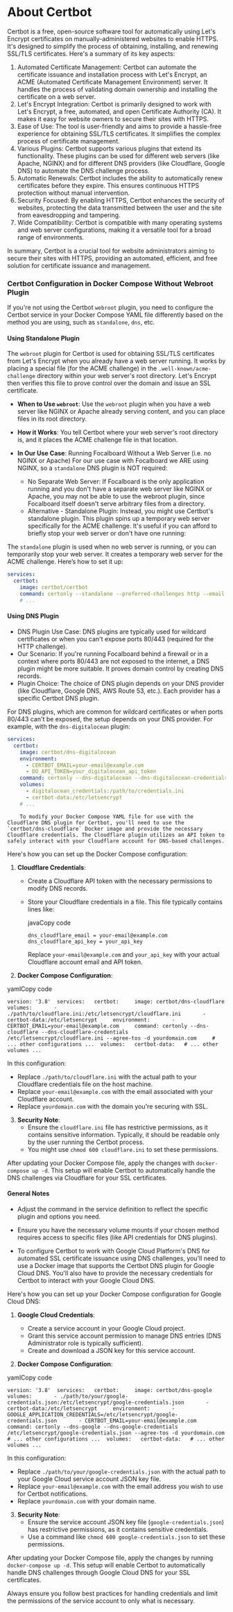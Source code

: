 # About Certbot
Certbot is a free, open-source software tool for automatically using Let's Encrypt certificates on manually-administered websites to enable HTTPS. It's designed to simplify the process of obtaining, installing, and renewing SSL/TLS certificates. Here's a summary of its key aspects:

1. Automated Certificate Management: Certbot can automate the certificate issuance and installation process with Let's Encrypt, an ACME (Automated Certificate Management Environment) server. It handles the process of validating domain ownership and installing the certificate on a web server.
1. Let's Encrypt Integration: Certbot is primarily designed to work with Let's Encrypt, a free, automated, and open Certificate Authority (CA). It makes it easy for website owners to secure their sites with HTTPS.
1. Ease of Use: The tool is user-friendly and aims to provide a hassle-free experience for obtaining SSL/TLS certificates. It simplifies the complex process of certificate management.
1. Various Plugins: Certbot supports various plugins that extend its functionality. These plugins can be used for different web servers (like Apache, NGINX) and for different DNS providers (like Cloudflare, Google DNS) to automate the DNS challenge process.
1. Automatic Renewals: Certbot includes the ability to automatically renew certificates before they expire. This ensures continuous HTTPS protection without manual intervention.
1. Security Focused: By enabling HTTPS, Certbot enhances the security of websites, protecting the data transmitted between the user and the site from eavesdropping and tampering.
1. Wide Compatibility: Certbot is compatible with many operating systems and web server configurations, making it a versatile tool for a broad range of environments.

In summary, Certbot is a crucial tool for website administrators aiming to secure their sites with HTTPS, providing an automated, efficient, and free solution for certificate issuance and management.

### Certbot Configuration in Docker Compose Without Webroot Plugin

If you're not using the Certbot `webroot` plugin, you need to configure the Certbot service in your Docker Compose YAML file differently based on the method you are using, such as `standalone`, `dns`, etc.

#### Using Standalone Plugin

The `webroot` plugin for Certbot is used for obtaining SSL/TLS certificates from Let's Encrypt when you already have a web server running. It works by placing a special file (for the ACME challenge) in the `.well-known/acme-challenge` directory within your web server's root directory. Let's Encrypt then verifies this file to prove control over the domain and issue an SSL certificate.

- __When to Use `webroot`__: Use the `webroot` plugin when you have a web server like NGINX or Apache already serving content, and you can place files in its root directory.

- __How it Works__: You tell Certbot where your web server's root directory is, and it places the ACME challenge file in that location.

- __In Our Use Case__: Running Focalboard Without a Web Server (i.e. no NGINX or Apache)
For our use case with Focalboard we ARE using NGINX, so a `standalone` DNS plugin is NOT required:
  - No Separate Web Server: If Focalboard is the only application running and you don't have a separate web server like NGINX or Apache, you may not be able to use the webroot plugin, since Focalboard itself doesn't serve arbitrary files from a directory.
  - Alternative - Standalone Plugin: Instead, you might use Certbot's standalone plugin. This plugin spins up a temporary web server specifically for the ACME challenge. It's useful if you can afford to briefly stop your web server or don't have one running:

The `standalone` plugin is used when no web server is running, or you can temporarily stop your web server. It creates a temporary web server for the ACME challenge. Here’s how to set it up:

```yaml
services:
  certbot:
    image: certbot/certbot
    command: certonly --standalone --preferred-challenges http --email your-email@example.com --agree-tos --no-eff-email -d yourdomain.com
    # ...
```

#### Using DNS Plugin
- DNS Plugin Use Case: DNS plugins are typically used for wildcard certificates or when you can't expose ports 80/443 (required for the HTTP challenge).
- Our Scenario: If you're running Focalboard behind a firewall or in a context where ports 80/443 are not exposed to the internet, a DNS plugin might be more suitable. It proves domain control by creating DNS records.
- Plugin Choice: The choice of DNS plugin depends on your DNS provider (like Cloudflare, Google DNS, AWS Route 53, etc.). Each provider has a specific Certbot DNS plugin.

For DNS plugins, which are common for wildcard certificates or when ports 80/443 can't be exposed, the setup depends on your DNS provider. For example, with the `dns-digitalocean` plugin:

```yaml
services:
  certbot:
    image: certbot/dns-digitalocean
    environment:
      - CERTBOT_EMAIL=your-email@example.com
      - DO_API_TOKEN=your_digitalocean_api_token
    command: certonly --dns-digitalocean --dns-digitalocean-credentials /path/to/credentials.ini --agree-tos -d yourdomain.com
    volumes:
      - digitalocean_credentials:/path/to/credentials.ini
      - certbot-data:/etc/letsencrypt
    # ...
```

        To modify your Docker Compose YAML file for use with the Cloudflare DNS plugin for Certbot, you'll need to use the `certbot/dns-cloudflare` Docker image and provide the necessary Cloudflare credentials. The Cloudflare plugin utilizes an API token to safely interact with your Cloudflare account for DNS-based challenges.

Here's how you can set up the Docker Compose configuration:

1.  **Cloudflare Credentials**:
    
    *   Create a Cloudflare API token with the necessary permissions to modify DNS records.
    *   Store your Cloudflare credentials in a file. This file typically contains lines like:
        
        javaCopy code
        
        `dns_cloudflare_email = your-email@example.com dns_cloudflare_api_key = your_api_key`
        
        Replace `your-email@example.com` and `your_api_key` with your actual Cloudflare account email and API token.
2.  **Docker Compose Configuration**:
    

yamlCopy code

`version: '3.8'  services:   certbot:     image: certbot/dns-cloudflare     volumes:       - ./path/to/cloudflare.ini:/etc/letsencrypt/cloudflare.ini       - certbot-data:/etc/letsencrypt     environment:       - CERTBOT_EMAIL=your-email@example.com     command: certonly --dns-cloudflare --dns-cloudflare-credentials /etc/letsencrypt/cloudflare.ini --agree-tos -d yourdomain.com     # ... other configurations ...  volumes:   certbot-data:   # ... other volumes ...`

In this configuration:

*   Replace `./path/to/cloudflare.ini` with the actual path to your Cloudflare credentials file on the host machine.
*   Replace `your-email@example.com` with the email associated with your Cloudflare account.
*   Replace `yourdomain.com` with the domain you're securing with SSL.

3.  **Security Note**:
    *   Ensure the `cloudflare.ini` file has restrictive permissions, as it contains sensitive information. Typically, it should be readable only by the user running the Certbot process.
    *   You might use `chmod 600 cloudflare.ini` to set these permissions.

After updating your Docker Compose file, apply the changes with `docker-compose up -d`. This setup will enable Certbot to automatically handle the DNS challenges via Cloudflare for your SSL certificates.

#### General Notes
- Adjust the command in the service definition to reflect the specific plugin and options you need.
- Ensure you have the necessary volume mounts if your chosen method requires access to specific files (like API credentials for DNS plugins).

- To configure Certbot to work with Google Cloud Platform's DNS for automated SSL certificate issuance using DNS challenges, you'll need to use a Docker image that supports the Certbot DNS plugin for Google Cloud DNS. You'll also have to provide the necessary credentials for Certbot to interact with your Google Cloud DNS.

Here's how you can set up your Docker Compose configuration for Google Cloud DNS:

1.  **Google Cloud Credentials**:
    
    *   Create a service account in your Google Cloud project.
    *   Grant this service account permission to manage DNS entries (DNS Administrator role is typically sufficient).
    *   Create and download a JSON key for this service account.
2.  **Docker Compose Configuration**:
    

yamlCopy code

`version: '3.8'  services:   certbot:     image: certbot/dns-google     volumes:       - ./path/to/your/google-credentials.json:/etc/letsencrypt/google-credentials.json       - certbot-data:/etc/letsencrypt     environment:       - GOOGLE_APPLICATION_CREDENTIALS=/etc/letsencrypt/google-credentials.json       - CERTBOT_EMAIL=your-email@example.com     command: certonly --dns-google --dns-google-credentials /etc/letsencrypt/google-credentials.json --agree-tos -d yourdomain.com     # ... other configurations ...  volumes:   certbot-data:   # ... other volumes ...`

In this configuration:

*   Replace `./path/to/your/google-credentials.json` with the actual path to your Google Cloud service account JSON key file.
*   Replace `your-email@example.com` with the email address you wish to use for Certbot notifications.
*   Replace `yourdomain.com` with your domain name.

3.  **Security Note**:
    *   Ensure the service account JSON key file (`google-credentials.json`) has restrictive permissions, as it contains sensitive credentials.
    *   Use a command like `chmod 600 google-credentials.json` to set these permissions.

After updating your Docker Compose file, apply the changes by running `docker-compose up -d`. This setup will enable Certbot to automatically handle DNS challenges through Google Cloud DNS for your SSL certificates.

Always ensure you follow best practices for handling credentials and limit the permissions of the service account to only what is necessary.
